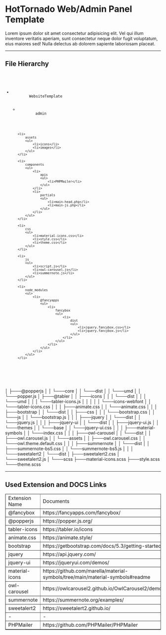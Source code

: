 <h1>HotTornado Web/Admin Panel Template</h1>
<p>
    Lorem ipsum dolor sit amet consectetur adipisicing elit. Vel qui illum inventore veritatis aperiam, sunt consectetur neque dolor fugit voluptatum, eius maiores sed! Nulla delectus ab dolorem sapiente laboriosam placeat.
</p>
<hr>
<h2>File Hierarchy</h2>
<code>
<ul>
    <li>
        WebsiteTemplate
<ul>
    <li>
        admin
    </li>

    <li>
        assets
        <ul>
            <li>icons</li>
            <li>images</li>
        </ul>
    </li>

    <li>
        components
        <ul>
            <li>
                apis
                <ul>
                    <li>PHPMailer</li>
                </ul>
            </li>
            <li>
                partials
                <ul>
                    <li>main-head.php</li>
                    <li>main-js.php</li>
                </ul>
            </li>
        </ul>
    </li>

    <li>
        css
        <ul>
            <li>material-icons.css</li>
            <li>style.css</li>
            <li>theme.css</li>
        </ul>
    </li>

    <li>
        js
        <ul>
            <li>script.js</li>
            <li>owl-carousel.js</li>
            <li>summernote.js</li>
        </ul>
    </li>

    <li>
        node_modules
        <ul>
            <li>
                @fancyapps
                <ul>
                    <li>
                        fancybox
                        <ul>
                            <li>
                                dist
                                <ul>
                                    <li>jquery.fancybox.css</li>
                                    <li>jquery.fancybox.js</li>
                                </ul>
                            </li>
                        </ul>
                    </li>
                </ul>
            </li>
        </ul>
    </li>
</ul>
</li>
</ul>
</code>
   
│   ├───@popperjs
│   │   └───core
│   │       └───dist
│   │           └───umd
│   │               └───popper.js
│   ├───@tabler
│   │   ├───icons
│   │   │   └───dist
│   │   │       └───umd
│   │   │           └───tabler-icons.js
│   │   │
│   │   └───icons-webfont
│   │       └───tabler-icons.css
│   │
│   ├───animate.css
│   │   └───animate.css
│   │
│   ├───bootstrap
│   │   └───dist
│   │       ├───css
│   │       │   └───bootstrap.css
│   │       └───js
│   │           └───bootstrap.js
│   │
│   ├───jquery
│   │   └───dist
│   │       └───jquery.js
│   │
│   ├───jquery-ui
│   │   └───dist
│   │       ├───jquery-ui.js
│   │       └───themes
│   │           └───base
│   │               └───jquery-ui.css
│   │
│   ├───material-symbols
│   │   └───index.css
│   │
│   ├───owl-carousel
│   │   └───dist
│   │       ├───owl.carousel.js
│   │       └───assets
│   │           ├───owl.carousel.css
│   │           └───owl.theme.default.css
│   │
│   ├───summernote
│   │   └───dist
│   │       ├───summernote-bs5.css
│   │       └───summernote-bs5.js
│   │
│   └───sweetalert2
│       └───dist
│           ├───sweetalert2.css
│           └───sweetalert2.js
│
└───scss
    ├───material-icons.scss
    ├───style.scss
    └───theme.scss

<hr>
<h2>Used Extension and DOCS Links</h2>
<table border="1">
    <thead>
        <tr>
            <td>Extension Name</td>
            <td>Documents</td>
        </tr>
    </thead>
    <tbody>
        <tr>
            <td>@fancybox</td>
            <td>https://fancyapps.com/fancybox/</td>
        </tr>
        <tr>
            <td>@popperjs</td>
            <td>https://popper.js.org/</td>
        </tr>
        <tr>
            <td>tabler-icons</td>
            <td>https://tabler.io/icons</td>
        </tr>
        <tr>
            <td>animate.css</td>
            <td>https://animate.style/</td>
        </tr>
        <tr>
            <td>bootstrap</td>
            <td>https://getbootstrap.com/docs/5.3/getting-started/introduction/</td>
        </tr>
        <tr>
            <td>jquery</td>
            <td>https://api.jquery.com/</td>
        </tr>
        <tr>
            <td>jquery-ui</td>
            <td>https://jqueryui.com/demos/</td>
        </tr>
        <tr>
            <td>material-icons</td>
            <td>https://github.com/marella/material-symbols/tree/main/material-symbols#readme</td>
        </tr>
        <tr>
            <td>owl-carousel</td>
            <td>https://owlcarousel2.github.io/OwlCarousel2/demos/demos.html</td>
        </tr>
        <tr>
            <td>summernote</td>
            <td>https://summernote.org/examples/</td>
        </tr>
        <tr>
            <td>sweetalert2</td>
            <td>https://sweetalert2.github.io/</td>
        </tr>
        <tr>
            <td>-</td>
            <td>-</td>
        </tr>
        <tr>
            <td>PHPMailer</td>
            <td>https://github.com/PHPMailer/PHPMailer</td>
        </tr>
    </tbody>
</table>
